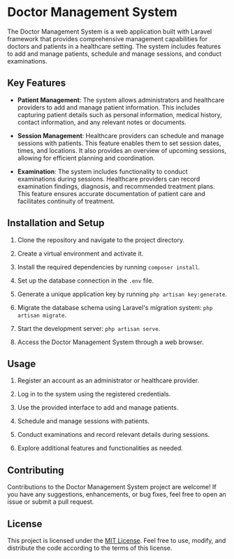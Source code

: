 # Doctor Management System

The Doctor Management System is a web application built with Laravel framework that provides comprehensive management capabilities for doctors and patients in a healthcare setting. The system includes features to add and manage patients, schedule and manage sessions, and conduct examinations.

## Key Features

- **Patient Management**: The system allows administrators and healthcare providers to add and manage patient information. This includes capturing patient details such as personal information, medical history, contact information, and any relevant notes or documents.

- **Session Management**: Healthcare providers can schedule and manage sessions with patients. This feature enables them to set session dates, times, and locations. It also provides an overview of upcoming sessions, allowing for efficient planning and coordination.

- **Examination**: The system includes functionality to conduct examinations during sessions. Healthcare providers can record examination findings, diagnosis, and recommended treatment plans. This feature ensures accurate documentation of patient care and facilitates continuity of treatment.

## Installation and Setup

1. Clone the repository and navigate to the project directory.

2. Create a virtual environment and activate it.

3. Install the required dependencies by running `composer install`.

4. Set up the database connection in the `.env` file.

5. Generate a unique application key by running `php artisan key:generate`.

6. Migrate the database schema using Laravel's migration system: `php artisan migrate`.

7. Start the development server: `php artisan serve`.

8. Access the Doctor Management System through a web browser.

## Usage

1. Register an account as an administrator or healthcare provider.

2. Log in to the system using the registered credentials.

3. Use the provided interface to add and manage patients.

4. Schedule and manage sessions with patients.

5. Conduct examinations and record relevant details during sessions.

6. Explore additional features and functionalities as needed.

## Contributing

Contributions to the Doctor Management System project are welcome! If you have any suggestions, enhancements, or bug fixes, feel free to open an issue or submit a pull request.

## License

This project is licensed under the [MIT License](LICENSE). Feel free to use, modify, and distribute the code according to the terms of this license.
